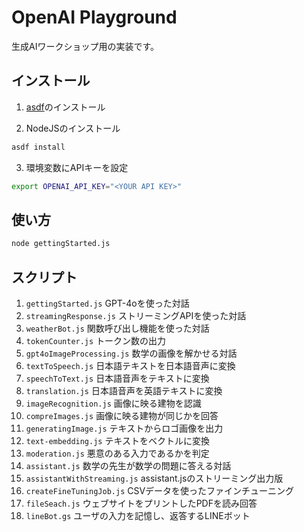 # OpenAI Playground

生成AIワークショップ用の実装です。

## インストール

1. [asdf](https://asdf-vm.com/guide/getting-started.html)のインストール

2. NodeJSのインストール

```sh
asdf install
```

3. 環境変数にAPIキーを設定

```sh
export OPENAI_API_KEY="<YOUR API KEY>"
```

## 使い方

```sh
node gettingStarted.js
```

## スクリプト

1. `gettingStarted.js` GPT-4oを使った対話
1. `streamingResponse.js` ストリーミングAPIを使った対話
1. `weatherBot.js` 関数呼び出し機能を使った対話
1. `tokenCounter.js` トークン数の出力
1. `gpt4oImageProcessing.js` 数学の画像を解かせる対話
1. `textToSpeech.js` 日本語テキストを日本語音声に変換
1. `speechToText.js` 日本語音声をテキストに変換
1. `translation.js` 日本語音声を英語テキストに変換
1. `imageRecognition.js` 画像に映る建物を認識
1. `compreImages.js` 画像に映る建物が同じかを回答
1. `generatingImage.js` テキストからロゴ画像を出力
1. `text-embedding.js` テキストをベクトルに変換
1. `moderation.js` 悪意のある入力であるかを判定
1. `assistant.js` 数学の先生が数学の問題に答える対話
1. `assistantWithStreaming.js` assistant.jsのストリーミング出力版
1. `createFineTuningJob.js` CSVデータを使ったファインチューニング
1. `fileSeach.js` ウェブサイトをプリントしたPDFを読み回答
1. `lineBot.gs` ユーザの入力を記憶し、返答するLINEボット
